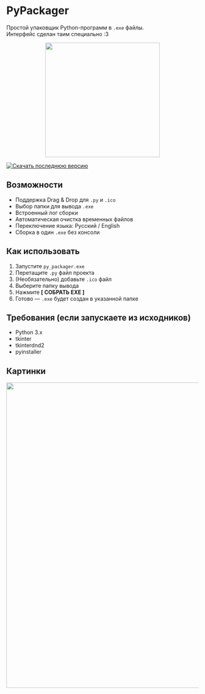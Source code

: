 # PyPackager

Простой упаковщик Python-программ в `.exe` файлы.  
Интерфейс сделан таим специально :3

<p align="center">
  <img src="https://github.com/user-attachments/assets/99b91732-f274-4c6a-beed-a7bbadb455fc" width="300">
</p>


[![Скачать последнюю версию](https://img.shields.io/badge/Скачать-EXE-00FF99?style=for-the-badge&logo=windows)](https://github.com/your-username/py-packager/releases/latest)

## Возможности
- Поддержка Drag & Drop для `.py` и `.ico`
- Выбор папки для вывода `.exe`
- Встроенный лог сборки
- Автоматическая очистка временных файлов
- Переключение языка: Русский / English
- Сборка в один `.exe` без консоли

## Как использовать
1. Запустите `py_packager.exe`
2. Перетащите `.py` файл проекта
3. (Необязательно) добавьте `.ico` файл
4. Выберите папку вывода
5. Нажмите **[ СОБРАТЬ EXE ]**
6. Готово — `.exe` будет создан в указанной папке

## Требования (если запускаете из исходников)
- Python 3.x
- tkinter
- tkinterdnd2
- pyinstaller

## Картинки
<p align="center">
  <img src="https://github.com/user-attachments/assets/789682d1-0d4b-4ab9-9980-dc1758497131" width="800">
</p>
